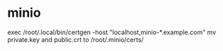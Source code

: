 # minio
exec 
/root/.local/bin/certgen -host "localhost,minio-*.example.com" 
mv private.key and public.crt to /root/.minio/certs/
